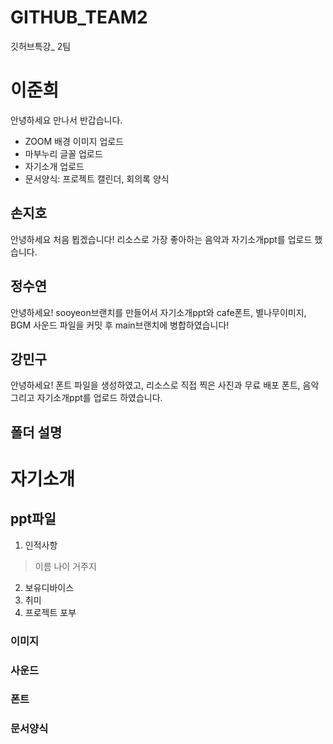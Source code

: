 # GITHUB_TEAM2
깃허브특강_ 2팀


# 이준희
안녕하세요
만나서 반갑습니다.
- ZOOM 배경 이미지 업로드
- 마부누리 글꼴 업로드
- 자기소개 업로드
- 문서양식: 프로젝트 캘린더, 회의록 양식


## 손지호
안녕하세요 처음 뵙겠습니다!
리소스로 가장 좋아하는 음악과 자기소개ppt를 업로드 했습니다.

## 정수연
안녕하세요!
sooyeon브랜치를 만들어서 자기소개ppt와 cafe폰트, 별나무이미지, BGM 사운드 파일을 커밋 후 main브랜치에 병합하였습니다!


## 강민구
안녕하세요!
폰트 파일을 생성하였고, 리소스로 직접 찍은 사진과 무료 배포 폰트, 음악 그리고 자기소개ppt를 업로드 하였습니다.



## 폴더 설명
자기소개
===============
## ppt파일
1. 인적사항
>이름
>나이
>거주지
2. 보유디바이스
3. 취미
4. 프로젝트 포부

### 이미지

### 사운드

### 폰트

### 문서양식